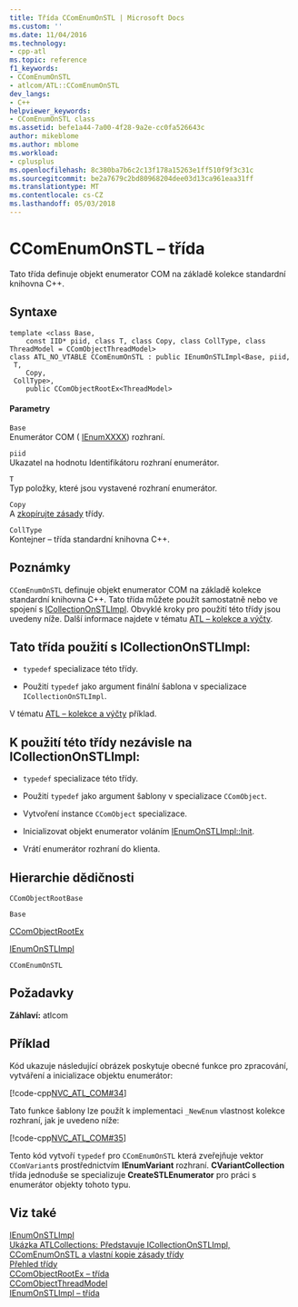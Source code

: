 ```yaml
---
title: Třída CComEnumOnSTL | Microsoft Docs
ms.custom: ''
ms.date: 11/04/2016
ms.technology:
- cpp-atl
ms.topic: reference
f1_keywords:
- CComEnumOnSTL
- atlcom/ATL::CComEnumOnSTL
dev_langs:
- C++
helpviewer_keywords:
- CComEnumOnSTL class
ms.assetid: befe1a44-7a00-4f28-9a2e-cc0fa526643c
author: mikeblome
ms.author: mblome
ms.workload:
- cplusplus
ms.openlocfilehash: 8c380ba7b6c2c13f178a15263e1ff510f9f3c31c
ms.sourcegitcommit: be2a7679c2bd80968204dee03d13ca961eaa31ff
ms.translationtype: MT
ms.contentlocale: cs-CZ
ms.lasthandoff: 05/03/2018
---
```

# <a name="ccomenumonstl-class"></a>CComEnumOnSTL – třída
Tato třída definuje objekt enumerator COM na základě kolekce standardní knihovna C++.  
  
## <a name="syntax"></a>Syntaxe  
  
```
template <class Base,
    const IID* piid, class T, class Copy, class CollType, class ThreadModel = CComObjectThreadModel>  
class ATL_NO_VTABLE CComEnumOnSTL : public IEnumOnSTLImpl<Base, piid,
 T,
    Copy,
 CollType>,
    public CComObjectRootEx<ThreadModel>
```  
  
#### <a name="parameters"></a>Parametry  
 `Base`  
 Enumerátor COM ( [IEnumXXXX](https://msdn.microsoft.com/library/ms680089.aspx)) rozhraní.  
  
 `piid`  
 Ukazatel na hodnotu Identifikátoru rozhraní enumerátor.  
  
 `T`  
 Typ položky, které jsou vystavené rozhraní enumerátor.  
  
 `Copy`  
 A [zkopírujte zásady](../../atl/atl-copy-policy-classes.md) třídy.  
  
 `CollType`  
 Kontejner – třída standardní knihovna C++.  
  
## <a name="remarks"></a>Poznámky  
 `CComEnumOnSTL` definuje objekt enumerator COM na základě kolekce standardní knihovna C++. Tato třída můžete použít samostatně nebo ve spojení s [ICollectionOnSTLImpl](../../atl/reference/icollectiononstlimpl-class.md). Obvyklé kroky pro použití této třídy jsou uvedeny níže. Další informace najdete v tématu [ATL – kolekce a výčty](../../atl/atl-collections-and-enumerators.md).  
  
## <a name="to-use-this-class-with-icollectiononstlimpl"></a>Tato třída použití s ICollectionOnSTLImpl:  
  
- `typedef` specializace této třídy.  
  
-   Použití `typedef` jako argument finální šablona v specializace `ICollectionOnSTLImpl`.  
  
 V tématu [ATL – kolekce a výčty](../../atl/atl-collections-and-enumerators.md) příklad.  
  
## <a name="to-use-this-class-independently-of-icollectiononstlimpl"></a>K použití této třídy nezávisle na ICollectionOnSTLImpl:  
  
- `typedef` specializace této třídy.  
  
-   Použití `typedef` jako argument šablony v specializace `CComObject`.  
  
-   Vytvoření instance `CComObject` specializace.  
  
-   Inicializovat objekt enumerator voláním [IEnumOnSTLImpl::Init](../../atl/reference/ienumonstlimpl-class.md#init).  
  
-   Vrátí enumerátor rozhraní do klienta.  
  
## <a name="inheritance-hierarchy"></a>Hierarchie dědičnosti  
 `CComObjectRootBase`  
  
 `Base`  
  
 [CComObjectRootEx](../../atl/reference/ccomobjectrootex-class.md)  
  
 [IEnumOnSTLImpl](../../atl/reference/ienumonstlimpl-class.md)  
  
 `CComEnumOnSTL`  
  
## <a name="requirements"></a>Požadavky  
 **Záhlaví:** atlcom  
  
## <a name="example"></a>Příklad  
 Kód ukazuje následující obrázek poskytuje obecné funkce pro zpracování, vytváření a inicializace objektu enumerátor:  
  
 [!code-cpp[NVC_ATL_COM#34](../../atl/codesnippet/cpp/ccomenumonstl-class_1.h)]  
  
 Tato funkce šablony lze použít k implementaci `_NewEnum` vlastnost kolekce rozhraní, jak je uvedeno níže:  
  
 [!code-cpp[NVC_ATL_COM#35](../../atl/codesnippet/cpp/ccomenumonstl-class_2.h)]  
  
 Tento kód vytvoří `typedef` pro `CComEnumOnSTL` která zveřejňuje vektor `CComVariant`s prostřednictvím **IEnumVariant** rozhraní. **CVariantCollection** třída jednoduše se specializuje **CreateSTLEnumerator** pro práci s enumerátor objekty tohoto typu.  
  
## <a name="see-also"></a>Viz také  
 [IEnumOnSTLImpl](../../atl/reference/ienumonstlimpl-class.md)   
 [Ukázka ATLCollections: Představuje ICollectionOnSTLImpl, CComEnumOnSTL a vlastní kopie zásady třídy](../../visual-cpp-samples.md)   
 [Přehled třídy](../../atl/atl-class-overview.md)   
 [CComObjectRootEx – třída](../../atl/reference/ccomobjectrootex-class.md)   
 [CComObjectThreadModel](atl-typedefs.md#ccomobjectthreadmodel)   
 [IEnumOnSTLImpl – třída](../../atl/reference/ienumonstlimpl-class.md)
